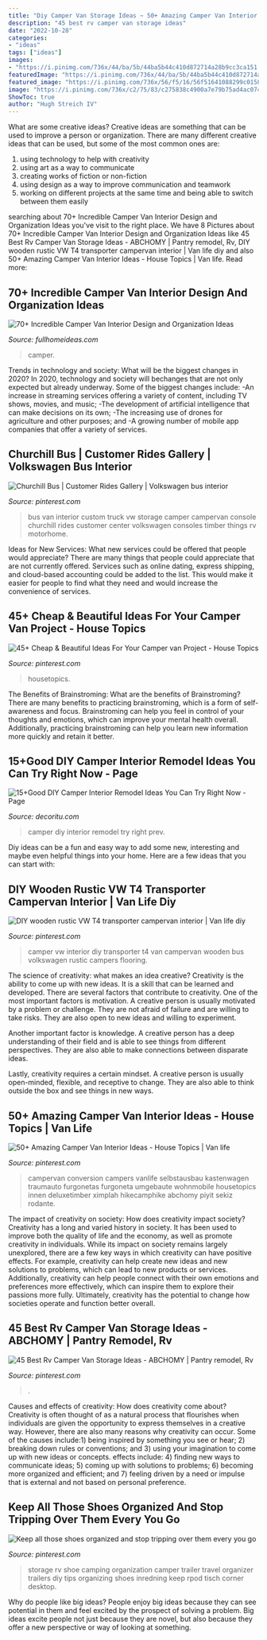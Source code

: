 ```yaml
---
title: "Diy Camper Van Storage Ideas ~ 50+ Amazing Camper Van Interior Ideas"
description: "45 best rv camper van storage ideas"
date: "2022-10-28"
categories:
- "ideas"
tags: ["ideas"]
images:
- "https://i.pinimg.com/736x/44/ba/5b/44ba5b44c410d872714a28b9cc3ca151.jpg"
featuredImage: "https://i.pinimg.com/736x/44/ba/5b/44ba5b44c410d872714a28b9cc3ca151.jpg"
featured_image: "https://i.pinimg.com/736x/56/f5/16/56f51641088299c01586dfcbe5595fc9.jpg"
image: "https://i.pinimg.com/736x/c2/75/83/c275838c4900a7e79b75ad4ac07468d3--t-camper-campers.jpg"
ShowToc: true
author: "Hugh Streich IV"
---
```



What are some creative ideas?
Creative ideas are something that can be used to improve a person or organization. There are many different creative ideas that can be used, but some of the most common ones are: 
1. using technology to help with creativity 
2. using art as a way to communicate 
3. creating works of fiction or non-fiction 
4. using design as a way to improve communication and teamwork 
5. working on different projects at the same time and being able to switch between them easily 

	

		
searching about 70+ Incredible Camper Van Interior Design and Organization Ideas you've visit to the right place. We have 8 Pictures about 70+ Incredible Camper Van Interior Design and Organization Ideas like 45 Best Rv Camper Van Storage Ideas - ABCHOMY | Pantry remodel, Rv, DIY wooden rustic VW T4 transporter campervan interior | Van life diy and also 50+ Amazing Camper Van Interior Ideas - House Topics | Van life. Read more:
		
    
## 70+ Incredible Camper Van Interior Design And Organization Ideas

<img loading=lazy src="http://fullhomeideas.com/wp-content/uploads/2018/10/70-Incredible-Camper-Van-Interior-Design-and-Organization-Ideas-26.jpg" onerror="this.onerror=null;this.src='https://tse1.mm.bing.net/th?id=OIP.KFtIrU2uyTmbcMUcdjCXnAHaGx&amp;pid=15.1';" alt="70+ Incredible Camper Van Interior Design and Organization Ideas">

_Source: fullhomeideas.com_

>camper. 

	

Trends in technology and society: What will be the biggest changes in 2020?
In 2020, technology and society will bechanges that are not only expected but already underway. 
Some of the biggest changes include: 
-An increase in streaming services offering a variety of content, including TV shows, movies, and music; 
-The development of artificial intelligence that can make decisions on its own; 
-The increasing use of drones for agriculture and other purposes; and 
-A growing number of mobile app companies that offer a variety of services.

    
## Churchill Bus | Customer Rides Gallery | Volkswagen Bus Interior

<img loading=lazy src="https://i.pinimg.com/736x/bf/e7/f5/bfe7f5f583f5886625cff3a914ce0644--motor-home-vw-bus.jpg" onerror="this.onerror=null;this.src='https://tse2.mm.bing.net/th?id=OIP.JVAtiCEfcf4OH6l7XwvbpgAAAA&amp;pid=15.1';" alt="Churchill Bus | Customer Rides Gallery | Volkswagen bus interior">

_Source: pinterest.com_

>bus van interior custom truck vw storage camper campervan console churchill rides customer center volkswagen consoles timber things rv motorhome. 

	

Ideas for New Services: What new services could be offered that people would appreciate?
There are many things that people could appreciate that are not currently offered. Services such as online dating, express shipping, and cloud-based accounting could be added to the list. This would make it easier for people to find what they need and would increase the convenience of services.

    
## 45+ Cheap &amp; Beautiful Ideas For Your Camper Van Project - House Topics

<img loading=lazy src="https://i.pinimg.com/736x/75/0b/a7/750ba75274126ea6702180dbd1f272e3.jpg" onerror="this.onerror=null;this.src='https://tse2.mm.bing.net/th?id=OIP.FcZjDadwz8M8zn-nacMI8AHaLG&amp;pid=15.1';" alt="45+ Cheap &amp; Beautiful Ideas For Your Camper van Project - House Topics">

_Source: pinterest.com_

>housetopics. 

	

The Benefits of Brainstroming: What are the benefits of Brainstroming?
There are many benefits to practicing brainstroming, which is a form of self-awareness and focus. Brainstroming can help you feel in control of your thoughts and emotions, which can improve your mental health overall. Additionally, practicing brainstroming can help you learn new information more quickly and retain it better.

    
## 15+Good DIY Camper Interior Remodel Ideas You Can Try Right Now - Page

<img loading=lazy src="https://decoritu.com/wp-content/uploads/2018/10/Best-18-DIY-Camper-Interior-Remodel-Ideas-You-Can-Try-Right-Now-03.jpg" onerror="this.onerror=null;this.src='https://tse3.mm.bing.net/th?id=OIP.tzAeGNKpImUFgoin6mHBwQHaLH&amp;pid=15.1';" alt="15+Good DIY Camper Interior Remodel Ideas You Can Try Right Now - Page">

_Source: decoritu.com_

>camper diy interior remodel try right prev. 

	

Diy ideas can be a fun and easy way to add some new, interesting and maybe even helpful things into your home. Here are a few ideas that you can start with: 

    
## DIY Wooden Rustic VW T4 Transporter Campervan Interior | Van Life Diy

<img loading=lazy src="https://i.pinimg.com/736x/c2/75/83/c275838c4900a7e79b75ad4ac07468d3--t-camper-campers.jpg" onerror="this.onerror=null;this.src='https://tse1.mm.bing.net/th?id=OIP.F3hDMMy8FyQmYHghIthrFAHaNK&amp;pid=15.1';" alt="DIY wooden rustic VW T4 transporter campervan interior | Van life diy">

_Source: pinterest.com_

>camper vw interior diy transporter t4 van campervan wooden bus volkswagen rustic campers flooring. 

	

The science of creativity: what makes an idea creative?
Creativity is the ability to come up with new ideas. It is a skill that can be learned and developed. There are several factors that contribute to creativity.
One of the most important factors is motivation. A creative person is usually motivated by a problem or challenge. They are not afraid of failure and are willing to take risks. They are also open to new ideas and willing to experiment.

Another important factor is knowledge. A creative person has a deep understanding of their field and is able to see things from different perspectives. They are also able to make connections between disparate ideas.

Lastly, creativity requires a certain mindset. A creative person is usually open-minded, flexible, and receptive to change. They are also able to think outside the box and see things in new ways.

    
## 50+ Amazing Camper Van Interior Ideas - House Topics | Van Life

<img loading=lazy src="https://i.pinimg.com/736x/7e/15/1b/7e151b33af31e683b94895dbc10045ee.jpg" onerror="this.onerror=null;this.src='https://tse2.mm.bing.net/th?id=OIP.xe4Xpj5gyPKFOUn_y5gRSQHaLG&amp;pid=15.1';" alt="50+ Amazing Camper Van Interior Ideas - House Topics | Van life">

_Source: pinterest.com_

>campervan conversion campers vanlife selbstausbau kastenwagen traumauto furgonetas furgoneta umgebaute wohnmobile housetopics innen deluxetimber ximplah hikecamphike abchomy piyit sekiz rodante. 

	

The impact of creativity on society: How does creativity impact society?
Creativity has a long and varied history in society. It has been used to improve both the quality of life and the economy, as well as promote creativity in individuals. While its impact on society remains largely unexplored, there are a few key ways in which creativity can have positive effects. For example, creativity can help create new ideas and new solutions to problems, which can lead to new products or services. Additionally, creativity can help people connect with their own emotions and preferences more effectively, which can inspire them to explore their passions more fully. Ultimately, creativity has the potential to change how societies operate and function better overall.

    
## 45 Best Rv Camper Van Storage Ideas - ABCHOMY | Pantry Remodel, Rv

<img loading=lazy src="https://i.pinimg.com/736x/44/ba/5b/44ba5b44c410d872714a28b9cc3ca151.jpg" onerror="this.onerror=null;this.src='https://tse1.mm.bing.net/th?id=OIP.NMdWV3OQlFj3oRv5LVp5ywHaLH&amp;pid=15.1';" alt="45 Best Rv Camper Van Storage Ideas - ABCHOMY | Pantry remodel, Rv">

_Source: pinterest.com_

>. 

	

Causes and effects of creativity: How does creativity come about?
Creativity is often thought of as a natural process that flourishes when individuals are given the opportunity to express themselves in a creative way. However, there are also many reasons why creativity can occur. Some of the causes include:1) being inspired by something you see or hear; 2) breaking down rules or conventions; and 3) using your imagination to come up with new ideas or concepts. effects include: 4) finding new ways to communicate ideas; 5) coming up with solutions to problems; 6) becoming more organized and efficient; and 7) feeling driven by a need or impulse that is external and not based on personal preference.

    
## Keep All Those Shoes Organized And Stop Tripping Over Them Every You Go

<img loading=lazy src="https://i.pinimg.com/736x/56/f5/16/56f51641088299c01586dfcbe5595fc9.jpg" onerror="this.onerror=null;this.src='https://tse3.mm.bing.net/th?id=OIP.CkoU-2IM_unMqwvgdelS3AHaL_&amp;pid=15.1';" alt="Keep all those shoes organized and stop tripping over them every you go">

_Source: pinterest.com_

>storage rv shoe camping organization camper trailer travel organizer trailers diy tips organizing shoes inredning keep rpod tisch corner desktop. 

	

Why do people like big ideas?
People enjoy big ideas because they can see potential in them and feel excited by the prospect of solving a problem. Big ideas excite people not just because they are novel, but also because they offer a new perspective or way of looking at something.

